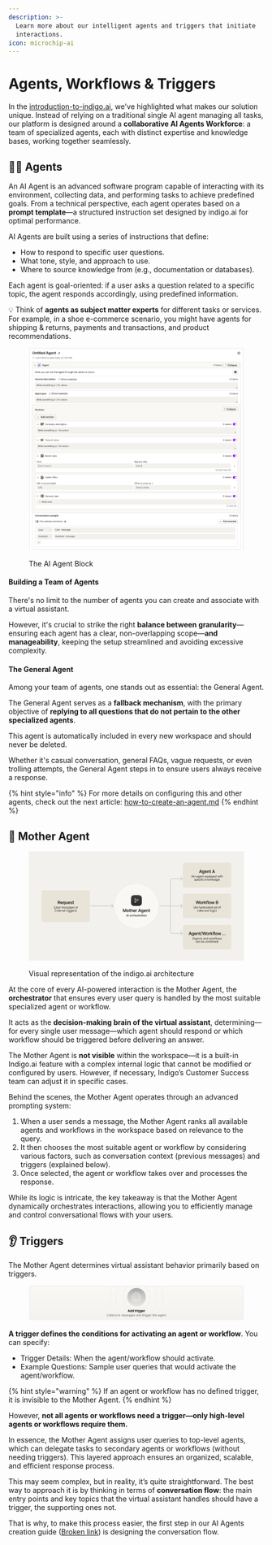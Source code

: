 ```yaml
---
description: >-
  Learn more about our intelligent agents and triggers that initiate
  interactions.
icon: microchip-ai
---
```


# Agents, Workflows & Triggers

In the [introduction-to-indigo.ai](../introduction-to-indigo.ai/ "mention"), we've highlighted what makes our solution unique. Instead of relying on a traditional single AI agent managing all tasks, our platform is designed around a **collaborative AI Agents Workforce**: a team of specialized agents, each with distinct expertise and knowledge bases, working together seamlessly.

## 👮‍♀️ Agents

An AI Agent is an advanced software program capable of interacting with its environment, collecting data, and performing tasks to achieve predefined goals. From a technical perspective, each agent operates based on a **prompt template**—a structured instruction set designed by indigo.ai for optimal performance.

AI Agents are built using a series of instructions that define:

* How to respond to specific user questions.
* What tone, style, and approach to use.
* Where to source knowledge from (e.g., documentation or databases).

Each agent is goal-oriented: if a user asks a question related to a specific topic, the agent responds accordingly, using predefined information.&#x20;

💡 Think of **agents as subject matter experts** for different tasks or services. For example, in a shoe e-commerce scenario, you might have agents for shipping & returns, payments and transactions, and product recommendations.&#x20;

<figure><img src="../../.gitbook/assets/Screenshot 2025-03-24 alle 15.38.17.png" alt=""><figcaption><p>The AI Agent Block</p></figcaption></figure>

#### Building a Team of Agents

There's no limit to the number of agents you can create and associate with a virtual assistant.&#x20;

However, it's crucial to strike the right **balance between granularity**—ensuring each agent has a clear, non-overlapping scope—**and manageability**, keeping the setup streamlined and avoiding excessive complexity.

#### The General Agent

Among your team of agents, one stands out as essential: the General Agent.&#x20;

The General Agent serves as a **fallback mechanism**, with the primary objective of **replying to all questions that do not pertain to the other specialized agents**.&#x20;

This agent is automatically included in every new workspace and should never be deleted.

Whether it's casual conversation, general FAQs, vague requests, or even trolling attempts, the General Agent steps in to ensure users always receive a response.&#x20;

{% hint style="info" %}
For more details on configuring this and other agents, check out the next article: [how-to-create-an-agent.md](how-to-create-an-agent.md "mention")
{% endhint %}

## 🧠 Mother Agent

<figure><img src="../../.gitbook/assets/Frame 61424.png" alt=""><figcaption><p>Visual representation of the indigo.ai architecture</p></figcaption></figure>

At the core of every AI-powered interaction is the Mother Agent, the **orchestrator** that ensures every user query is handled by the most suitable specialized agent or workflow.&#x20;

It acts as the **decision-making brain of the virtual assistant**, determining—for every single user message—which agent should respond or which workflow should be triggered before delivering an answer.

The Mother Agent is **not visible** within the workspace—it is a built-in Indigo.ai feature with a complex internal logic that cannot be modified or configured by users. However, if necessary, Indigo’s Customer Success team can adjust it in specific cases.

Behind the scenes, the Mother Agent operates through an advanced prompting system:

1. When a user sends a message, the Mother Agent ranks all available agents and workflows in the workspace based on relevance to the query.&#x20;
2. It then chooses the most suitable agent or workflow by considering various factors, such as conversation context (previous messages) and triggers (explained below).&#x20;
3. Once selected, the agent or workflow takes over and processes the response.

While its logic is intricate, the key takeaway is that the Mother Agent dynamically orchestrates interactions, allowing you to efficiently manage and control conversational flows with your users.&#x20;

## 👂 Triggers

The Mother Agent determines virtual assistant behavior primarily based on triggers.&#x20;

<figure><img src="../../.gitbook/assets/Screenshot 2025-03-24 alle 15.34.13.png" alt=""><figcaption></figcaption></figure>

**A trigger defines the conditions for activating an agent or workflow**. You can specify:

* Trigger Details: When the agent/workflow should activate.
* Example Questions: Sample user queries that would activate the agent/workflow.

{% hint style="warning" %}
If an agent or workflow has no defined trigger, it is invisible to the Mother Agent.&#x20;
{% endhint %}

However, **not all agents or workflows need a trigger—only high-level agents or workflows require them.**&#x20;

In essence, the Mother Agent assigns user queries to top-level agents, which can delegate tasks to secondary agents or workflows (without needing triggers). This layered approach ensures an organized, scalable, and efficient response process.

This may seem complex, but in reality, it’s quite straightforward. The best way to approach it is by thinking in terms of **conversation flow**: the main entry points and key topics that the virtual assistant handles should have a trigger, the supporting ones not.

That is why, to make this process easier, the first step in our AI Agents creation guide ([Broken link](broken-reference "mention")) is designing the conversation flow.&#x20;

&#x20;
